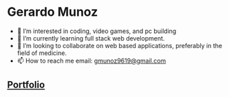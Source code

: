 # Gerardo Munoz
- 👀 I’m interested in coding, video games, and pc building
- 🌱 I’m currently learning full stack web development.
- 💞️ I’m looking to collaborate on web based applications, preferably in the field of medicine.
- 📫 How to reach me email: gmunoz9619@gmail.com

## [Portfolio](https://gmunoz94.github.io/munozPortfolio/)

<!---
gmunoz94/gmunoz94 is a ✨ special ✨ repository because its `README.md` (this file) appears on your GitHub profile.
You can click the Preview link to take a look at your changes.
--->
